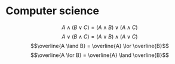 # Computer science

$$A \land (B \lor C) = (A \land B) \lor (A \land C)$$
$$A \lor (B \land C) = (A \lor B) \land (A \lor C)$$
$$\overline{A \land B} = \overline{A} \lor \overline{B}$$
$$\overline{A \lor B} = \overline{A} \land \overline{B}$$
